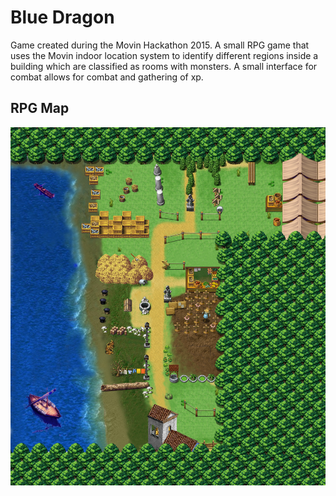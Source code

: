 # Blue Dragon

Game created during the Movin Hackathon 2015. A small RPG game that uses the Movin indoor location system to identify different regions inside a building which are classified as rooms with monsters. A small interface for combat allows for combat and gathering of xp.

## RPG Map
![RPG Map](images/map_v1.png)
